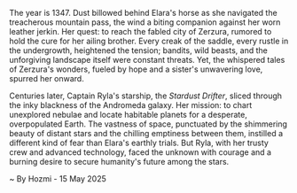 
The year is 1347.  Dust billowed behind Elara's horse as she navigated the treacherous mountain pass, the wind a biting companion against her worn leather jerkin.  Her quest: to reach the fabled city of Zerzura, rumored to hold the cure for her ailing brother.  Every creak of the saddle, every rustle in the undergrowth, heightened the tension; bandits, wild beasts, and the unforgiving landscape itself were constant threats.  Yet, the whispered tales of Zerzura's wonders, fueled by hope and a sister's unwavering love, spurred her onward.

Centuries later, Captain Ryla's starship, the *Stardust Drifter*, sliced through the inky blackness of the Andromeda galaxy.  Her mission: to chart unexplored nebulae and locate habitable planets for a desperate, overpopulated Earth.  The vastness of space, punctuated by the shimmering beauty of distant stars and the chilling emptiness between them, instilled a different kind of fear than Elara's earthly trials.  But Ryla, with her trusty crew and advanced technology, faced the unknown with courage and a burning desire to secure humanity's future among the stars.

~ By Hozmi - 15 May 2025
